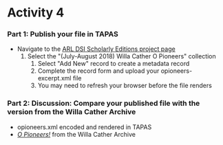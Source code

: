 # Activity 4

### Part 1: Publish your file in TAPAS

* Navigate to the [ARL DSI Scholarly Editions project page](http://www.tapasproject.org/arl-dsi-scholarly-editions)
  1. Select the "(July-August 2018) Willa Cather O Pioneers" collection
      1. Select "Add New" record to create a metadata record
      2. Complete the record form and upload your opioneers-excerpt.xml file
      3. You may need to refresh your browser before the file renders  
      
### Part 2: Discussion: Compare your published file with the version from the Willa Cather Archive
* opioneers.xml encoded and rendered in TAPAS
* [*O Pioneers!*](https://cather.unl.edu/0017.html) from the Willa Cather Archive
